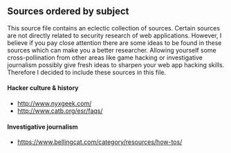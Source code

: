 ## Sources ordered by subject
This source file contains an eclectic collection of sources. Certain sources are not directly related to security research of web applications. 
However, I believe if you pay close attention there are some ideas to be found in these sources which can make you a better researcher.
Allowing yourself some cross-pollination from other areas like game hacking or investigative journalism possibly give fresh ideas
to sharpen your web app hacking skills. Therefore I decided to include these sources in this file.

#### Hacker culture & history
  * http://www.nyxgeek.com/
  * http://www.catb.org/esr/faqs/

#### Investigative journalism
  * https://www.bellingcat.com/category/resources/how-tos/
